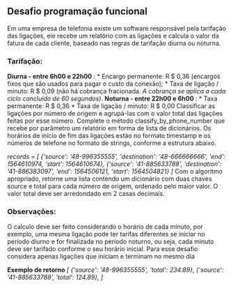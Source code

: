 <h2>Desafio programação funcional</h2>

Em uma empresa de telefonia existe um software responsável pela tarifação das ligações, ele recebe um relatório com as ligações e calcula o valor da fatura de cada cliente, baseado nas regras de tarifação diurna ou noturna.

<h3>Tarifação:</h3>

<b>Diurna - entre 6h00 e 22h00</b> :
    * Encargo permanente: R $ 0,36 (encargos fixos que são usados ​​para pagar o custo da conexão);
    * Taxa de ligação / minuto: R $ 0,09 (não há cobrança fracionada. *A cobrança se aplica a cada ciclo concluído de 60 segundos)*.
<b>Noturna - entre 22h00 e 6h00</b> :
    * Taxa permanente: R $ 0,36
    * Taxa de ligação / minuto: R $ 0,00
Classificar as ligações por número de origem e agrupá-las com o valor total das ligações feitas por esse número. Complete o método classify_by_phone_number que recebe por parâmetro um relatório em forma de lista de dicionários. Os horários de início de fim das ligações estão no formato timestamp e os números de telefone no formato de strings, conforme a estrutura abaixo.

<i>records = [
    {'source': '48-996355555', 'destination': '48-666666666', 'end': 1564610974, 'start': 1564610674},
    {'source': '41-885633788', 'destination': '41-886383097', 'end': 1564506121, 'start': 1564504821}
]</i>
Com o algoritmo apropriado, retorne uma lista contendo um dicionário com duas chaves source e total para cada número de origem, ordenado pelo maior valor. O valor total deve ser arredondado em 2 casas decimais.

<h3>Observações:</h3>
O calculo deve ser feito considerando o horário de cada minuto, por exemplo, uma mesma ligação pode ter tarifas diferentes se iniciar no período diurno e for finalizada no período noturno, ou seja, cada minuto deve ser tarifado conforme o seu horário inicial.
Para esse desafio considera apenas ligações que iniciam e terminam no mesmo dia

<b>Exemplo de retorno</b>
<i>[
    {'source': '48-996355555', 'total': 234.89},
    {'source': '41-885633788', 'total': 124.89},
]</i>